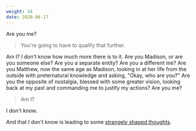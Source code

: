 ```yaml
---
weight: 34
date: 2020-06-17
---
```


Are you me?

> You're going to have to qualify that further.

Am I? I don't know how much more there is to it. Are you Madison, or are you someone else? Are you a separate entity? Are you a different me? Are you Matthew, now the same age as Madison, looking in at her life from the outside with preternatural knowledge and asking, "Okay, who are you?" Are you the opposite of nostalgia, blessed with some greater vision, looking back at my past and commanding me to justify my actions? Are you me?

> Am I?

I don't know.

And that I don't know is leading to some <a class="pulse" href="/plurality">strangely shaped thoughts</a>.
